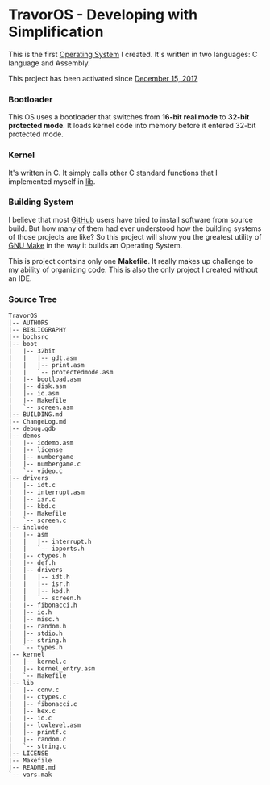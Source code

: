 # TravorOS - Developing with Simplification

This is the first [Operating System](https://en.wikipedia.org/wiki/Operating_System "Operating System Definition") I created. It's written in two languages: C language and Assembly.

This project has been activated since [December 15, 2017](https://github.com/TravorLZH/TravorOS/blob/master/ChangeLog.md#01-r0-2017-12-15)

### Bootloader

This OS uses a bootloader that switches from **16-bit real mode** to **32-bit protected mode**. It loads kernel code into memory before it entered 32-bit protected mode.

### Kernel

It's written in C. It simply calls other C standard functions that I implemented myself in [lib](https://github.com/TravorLZH/TravorOS/tree/master/lib).

### Building System

I believe that most [GitHub](https://github.com) users have tried to install software from source build. But how many of them had ever understood how the building systems of those projects are like? So this project will show you the greatest utility of [GNU Make](https://www.gnu.org/software/make "GNU Make Homepage") in the way it builds an Operating System.

This is project contains only one **Makefile**. It really makes up challenge to my ability of organizing code. This is also the only project I created without an IDE.

### Source Tree

```
TravorOS
|-- AUTHORS
|-- BIBLIOGRAPHY
|-- bochsrc
|-- boot
|   |-- 32bit
|   |   |-- gdt.asm
|   |   |-- print.asm
|   |   `-- protectedmode.asm
|   |-- bootload.asm
|   |-- disk.asm
|   |-- io.asm
|   |-- Makefile
|   `-- screen.asm
|-- BUILDING.md
|-- ChangeLog.md
|-- debug.gdb
|-- demos
|   |-- iodemo.asm
|   |-- license
|   |-- numbergame
|   |-- numbergame.c
|   `-- video.c
|-- drivers
|   |-- idt.c
|   |-- interrupt.asm
|   |-- isr.c
|   |-- kbd.c
|   |-- Makefile
|   `-- screen.c
|-- include
|   |-- asm
|   |   |-- interrupt.h
|   |   `-- ioports.h
|   |-- ctypes.h
|   |-- def.h
|   |-- drivers
|   |   |-- idt.h
|   |   |-- isr.h
|   |   |-- kbd.h
|   |   `-- screen.h
|   |-- fibonacci.h
|   |-- io.h
|   |-- misc.h
|   |-- random.h
|   |-- stdio.h
|   |-- string.h
|   `-- types.h
|-- kernel
|   |-- kernel.c
|   |-- kernel_entry.asm
|   `-- Makefile
|-- lib
|   |-- conv.c
|   |-- ctypes.c
|   |-- fibonacci.c
|   |-- hex.c
|   |-- io.c
|   |-- lowlevel.asm
|   |-- printf.c
|   |-- random.c
|   `-- string.c
|-- LICENSE
|-- Makefile
|-- README.md
`-- vars.mak
```
